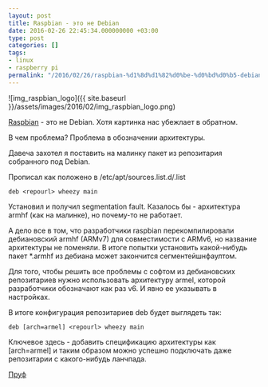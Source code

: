 ```yaml
---
layout: post
title: Raspbian - это не Debian
date: 2016-02-26 22:45:34.000000000 +03:00
type: post
categories: []
tags:
- linux
- raspberry pi
permalink: "/2016/02/26/raspbian-%d1%8d%d1%82%d0%be-%d0%bd%d0%b5-debian/"
---
```

![img_raspbian_logo]({{ site.baseurl }}/assets/images/2016/02/img_raspbian_logo.png)

[Raspbian](https://www.raspbian.org) - это не Debian. Хотя картинка нас убежлает в обратном.

В чем проблема? Проблема в обозначении архитектуры.

Давеча захотел я поставить на малинку пакет из репозитария собранного под Debian.

Прописал как положено в /etc/apt/sources.list.d/<repository>.list

```
deb <repourl> wheezy main
```

Установил и получил segmentation fault. Казалось бы - архитектура armhf (как на малинке), но почему-то не работает.

А дело все в том, что разработчики raspbian перекомпилировали дебиановский armhf (ARMv7) для совместимости с ARMv6, но название архитектуры не поменяли. В итоге попытки установить какой-нибудь пакет *.armhf из дебиана может закончится сегментейшнфаултом.

Для того, чтобы решить все проблемы с софтом из дебиановских репозитариев нужно использовать архитектуру armel, которой разработчики обозначают как раз v6. И явно ее указывать в настройках.

В итоге конфигурация репозитариев deb будет выглядеть так:

```
deb [arch=armel] <repourl> wheezy main
```

Ключевое здесь - добавить спецификацию архитектуры как [arch=armel] и таким образом можно успешно подключать даже репозитарии с какого-нибудь ланчпада.

[Пруф](https://www.raspbian.org/RaspbianFAQ#What_is_Raspbian.3F)

